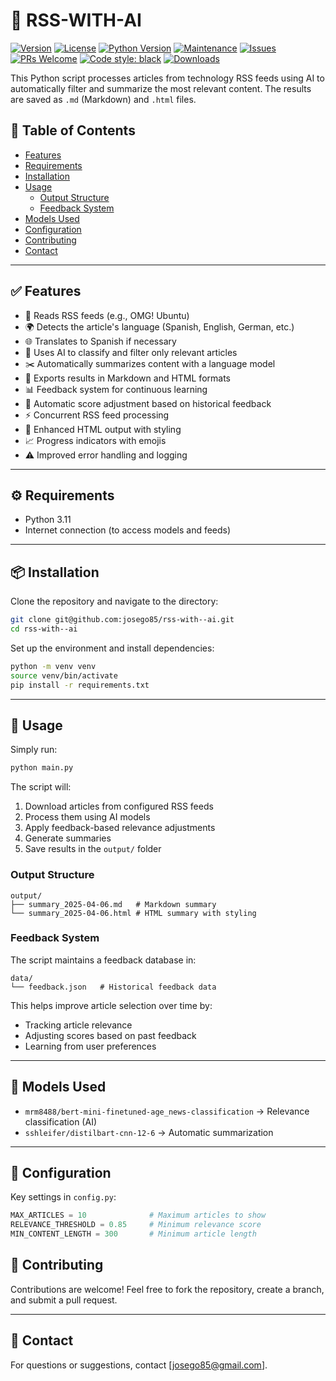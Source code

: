 # 📰 RSS-WITH-AI

[![Version](https://img.shields.io/badge/version-1.0.0-blue.svg)](https://github.com/josego85/rss-with--ai)
[![License](https://img.shields.io/badge/license-GPL%20v3-blue.svg)](LICENSE)
[![Python Version](https://img.shields.io/badge/python-3.11-green.svg)](https://www.python.org/)
[![Maintenance](https://img.shields.io/badge/maintained-yes-green.svg)](https://github.com/josego85/rss-with--ai)
[![Issues](https://img.shields.io/github/issues/josego85/rss-with--ai)](https://github.com/josego85/rss-with--ai/issues)
[![PRs Welcome](https://img.shields.io/badge/PRs-welcome-brightgreen.svg)](https://github.com/josego85/rss-with--ai/pulls)
[![Code style: black](https://img.shields.io/badge/code%20style-black-000000.svg)](https://github.com/psf/black)
[![Downloads](https://img.shields.io/github/downloads/josego85/rss-with--ai/total.svg)](https://github.com/josego85/rss-with--ai/releases)

This Python script processes articles from technology RSS feeds using AI to automatically filter and summarize the most relevant content. The results are saved as `.md` (Markdown) and `.html` files.

## 📑 Table of Contents
- [Features](#-features)
- [Requirements](#️-requirements)
- [Installation](#-installation)
- [Usage](#-usage)
  - [Output Structure](#output-structure)
  - [Feedback System](#feedback-system)
- [Models Used](#-models-used)
- [Configuration](#-configuration)
- [Contributing](#-contributing)
- [Contact](#-contact)

---

## ✅ Features

- 🔎 Reads RSS feeds (e.g., OMG! Ubuntu)
- 🌍 Detects the article's language (Spanish, English, German, etc.)
- 🌐 Translates to Spanish if necessary
- 🧠 Uses AI to classify and filter only relevant articles
- ✂️ Automatically summarizes content with a language model
- 📝 Exports results in Markdown and HTML formats
- 📊 Feedback system for continuous learning
- 🎯 Automatic score adjustment based on historical feedback
- ⚡ Concurrent RSS feed processing
- 🎨 Enhanced HTML output with styling
- 📈 Progress indicators with emojis
- ⚠️ Improved error handling and logging

---

## ⚙️ Requirements

- Python 3.11 
- Internet connection (to access models and feeds)

---

## 📦 Installation

Clone the repository and navigate to the directory:

```bash
git clone git@github.com:josego85/rss-with--ai.git
cd rss-with--ai
```

Set up the environment and install dependencies:

```bash
python -m venv venv
source venv/bin/activate
pip install -r requirements.txt
```

---

## 🚀 Usage

Simply run:

```bash
python main.py
```

The script will:
1. Download articles from configured RSS feeds
2. Process them using AI models
3. Apply feedback-based relevance adjustments
4. Generate summaries
5. Save results in the `output/` folder

### Output Structure

```
output/
├── summary_2025-04-06.md   # Markdown summary
└── summary_2025-04-06.html # HTML summary with styling
```

### Feedback System

The script maintains a feedback database in:

```
data/
└── feedback.json   # Historical feedback data
```

This helps improve article selection over time by:
- Tracking article relevance
- Adjusting scores based on past feedback
- Learning from user preferences

---

## 🧠 Models Used

- `mrm8488/bert-mini-finetuned-age_news-classification` → Relevance classification (AI)
- `sshleifer/distilbart-cnn-12-6` → Automatic summarization

---

## 🔧 Configuration

Key settings in `config.py`:

```python
MAX_ARTICLES = 10              # Maximum articles to show
RELEVANCE_THRESHOLD = 0.85     # Minimum relevance score
MIN_CONTENT_LENGTH = 300       # Minimum article length
```

## 🤝 Contributing

Contributions are welcome! Feel free to fork the repository, create a branch, and submit a pull request.

---

## 📧 Contact

For questions or suggestions, contact [josego85@gmail.com].